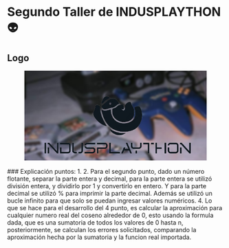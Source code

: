 # Segundo Taller de INDUSPLAYTHON 👽
## Logo
<div align='center'>
<figure> <img src="https://raw.githubusercontent.com/nisaespa/Taller1/main/logoindusplaython.png" alt="" width="800" height="auto"/></br>
<figcaption><b></b></figcaption></figure>
</div>
### Explicación puntos:
1. 
2. Para el segundo punto, dado un número flotante, separar la parte entera y decimal, para la parte entera se utilizó división entera, y dividirlo por 1 y convertirlo en entero. Y para la parte decimal se utilizó % para imprimir la parte decimal. Además se utilizó un bucle infinito para que solo se puedan ingresar valores numéricos.
4. Lo que se hace para el desarrollo del 4 punto, es calcular la aproximación para cualquier numero real del coseno alrededor de 0, esto usando la formula dada, que es una sumatoria de todos los valores de 0 hasta n, posteriormente, se calculan los errores solicitados, comparando la aproximación hecha por la sumatoria y la funcion real importada.
